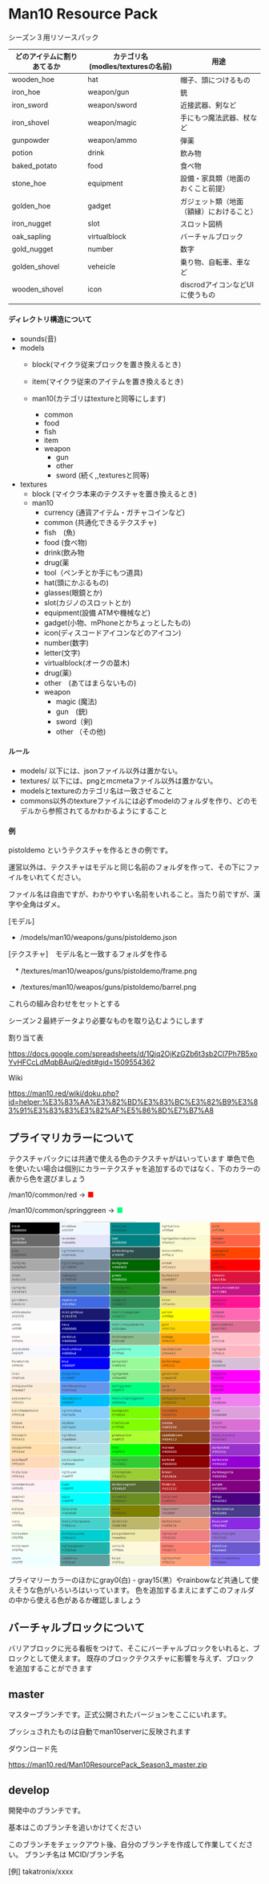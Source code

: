 # Man10 Resource Pack
シーズン３用リソースパック

| どのアイテムに割りあてるか | カテゴリ名(modles/texturesの名前) | 用途                                     |
| -------------------------- | --------------------------------- | ---------------------------------------- |
| wooden_hoe                 | hat                               | 帽子、頭につけるもの                     |
| iron_hoe                   | weapon/gun                        | 銃                                       |
| iron_sword                 | weapon/sword                      | 近接武器、剣など                         |
| iron_shovel                | weapon/magic                      | 手にもつ魔法武器、杖など                 |
| gunpowder                | weapon/ammo                      | 弾薬                |
| potion                     | drink                             | 飲み物                                   |
| baked_potato               | food                              | 食べ物                                   |
| stone_hoe                  | equipment                         | 設備・家具類（地面のおくこと前提）       |
| golden_hoe                 | gadget                            | ガジェット類（地面（額縁）におけること） |
| iron_nugget                | slot                              | スロット図柄                             |
| oak_sapling                | virtualblock          | バーチャルブロック                       |
| gold_nugget                | number                            | 数字                                     |
| golden_shovel              | veheicle                          | 乗り物、自転車、車など                   |
| wooden_shovel              | icon                              | discrodアイコンなどUIに使うもの          |
|                            |                                   |                                          |

#### ディレクトリ構造について

- sounds(音)
- models
  - block(マイクラ従来ブロックを置き換えるとき)
  - item(マイクラ従来のアイテムを置き換えるとき)

  - man10(カテゴリはtextureと同等にします)
    - common
    - food
    - fish
    - item
    - weapon
      - gun
      - other
      - sword
      (続く,,texturesと同等)
- textures
  - block (マイクラ本来のテクスチャを置き換えるとき)
  - man10
    - currency (通貨アイテム・ガチャコインなど)
    - common (共通化できるテクスチャ)
    - fish　(魚)
    - food (食べ物)
    - drink(飲み物
    - drug(薬
    - tool（ペンチとか手にもつ道具)
    - hat(頭にかぶるもの)
    - glasses(眼鏡とか)
    - slot(カジノのスロットとか)
    - equipment(設備 ATMや機械など)
    - gadget(小物、mPhoneとかちょっとしたもの)
    - icon(ディスコードアイコンなどのアイコン)
    - number(数字)
    - letter(文字)
    - virtualblock(オークの苗木)
    - drug(薬) 
    - other　(あてはまらないもの)
    - weapon
      - magic (魔法)
      - gun　(銃)
      - sword（剣)
      - other （その他)

#### ルール

- models/ 以下には、jsonファイル以外は置かない。
- textures/ 以下には、pngとmcmetaファイル以外は置かない。
- modelsとtextureのカテゴリ名は一致させること
- commons以外のtextureファイルには必ずmodelのフォルダを作り、どのモデルから参照されてるかわかるようにすること

#### 例

pistoldemo というテクスチャを作るときの例です。

運営以外は、テクスチャはモデルと同じ名前のフォルダを作って、その下にファイルをいれてください。

ファイル名は自由ですが、わかりやすい名前をいれること。当たり前ですが、漢字や全角はダメ。

[モデル]

- /models/man10/weapons/guns/pistoldemo.json

[テクスチャ]　モデル名と一致するフォルダを作る

　* /textures/man10/weapos/guns/pistoldemo/frame.png
  * /textures/man10/weapos/guns/pistoldemo/barrel.png

これらの組み合わせをセットとする







シーズン２最終データより必要なものを取り込むようにします



割り当て表

https://docs.google.com/spreadsheets/d/1Qjq2OjKzGZb6t3sb2Cl7Ph7B5xoYvHFCcLdMqbBAuiQ/edit#gid=1509554362



Wiki

https://man10.red/wiki/doku.php?id=helper:%E3%83%AA%E3%82%BD%E3%83%BC%E3%82%B9%E3%83%91%E3%83%83%E3%82%AF%E5%86%8D%E7%B7%A8



## プライマリカラーについて


テクスチャパックには共通で使える色のテクスチャがはいっています
単色で色を使いたい場合は個別にカラーテクスチャを追加するのではなく、下のカラーの表から色を選びましょう



/man10/common/red   ->  <span style="color: red; ">■</span>

/man10/common/springgreen   ->  <span style="color: springgreen; ">■</span>


![primarycolor](./primarycolor.png)

プライマリーカラーのほかにgray0(白) - gray15(黒）やrainbowなど共通して使えそうな色がいろいろはいっています。
色を追加するまえにまずこのフォルダの中から使える色があるか確認しましょう

## バーチャルブロックについて

バリアブロックに光る看板をつけて、そこにバーチャルブロックをいれると、ブロックとして使えます。
既存のブロックテクスチャに影響を与えず、ブロックを追加することができます




## master
マスターブランチです。正式公開されたバージョンをここにいれます。

プッシュされたものは自動でman10serverに反映されます



ダウンロード先

https://man10.red/Man10ResourcePack_Season3_master.zip



## develop
開発中のブランチです。


基本はこのブランチを追いかけてください

このブランチをチェックアウト後、自分のブランチを作成して作業してください。
ブランチ名は
MCID/ブランチ名

[例] takatronix/xxxx
